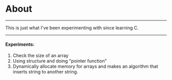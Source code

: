 # About

-------------

This is just what I've been experimenting with since learning C.

-------------------------

#### Experiments:
1. Check the size of an array
2. Using structure and doing "pointer function"
3. Dynamically allocate memory for arrays and makes an algorithm that inserts string to another string.